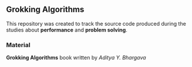 ## Grokking Algorithms


This repository was created to track the source code
produced during the studies about **performance** and
**problem solving**.


### Material

**Grokking Algorithms** book written by *Aditya Y. Bhargava*
